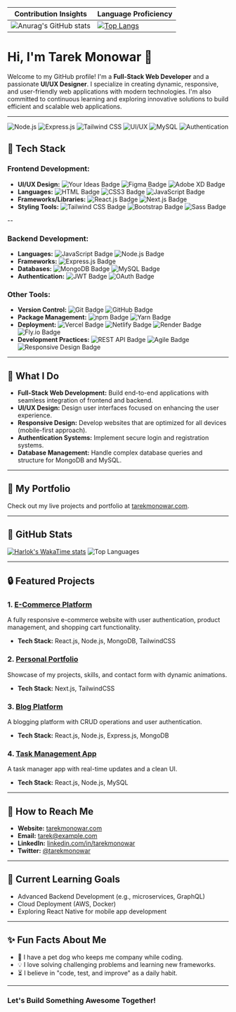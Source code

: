 | Contribution Insights | Language Proficiency|
|------------|-------------|
| ![Anurag's GitHub stats](https://github-readme-stats.vercel.app/api?username=monowar93&show_icons=true&show=reviews,discussions_started,discussions_answered,prs_merged,prs_merged_percentage) | [![Top Langs](https://github-readme-stats.vercel.app/api/top-langs/?username=monowar93&layout=pie&show_icons=true)](https://github.com/anuraghazra/github-readme-stats) |


# Hi, I'm Tarek Monowar 👋

Welcome to my GitHub profile! I'm a **Full-Stack Web Developer** and a passionate **UI/UX Designer**. I specialize in creating dynamic, responsive, and user-friendly web applications with modern technologies. I'm also committed to continuous learning and exploring innovative solutions to build efficient and scalable web applications.

---



![Node.js](https://img.shields.io/badge/Node.js-339933?style=for-the-badge&logo=node.js&logoColor=white)
![Express.js](https://img.shields.io/badge/Express.js-000000?style=for-the-badge&logo=express&logoColor=white)
![Tailwind CSS](https://img.shields.io/badge/Tailwind%20CSS-38B2AC?style=for-the-badge&logo=tailwind-css&logoColor=white)
![UI/UX](https://img.shields.io/badge/UI%2FUX-FF4081?style=for-the-badge&logo=figma&logoColor=white)
![MySQL](https://img.shields.io/badge/MySQL-4479A1?style=for-the-badge&logo=mysql&logoColor=white)
![Authentication](https://img.shields.io/badge/Authentication-3B5998?style=for-the-badge&logo=auth0&logoColor=white)


## 🔧 **Tech Stack**

### Frontend Development:
<ul>
   <li><strong>UI/UX Design:</strong>
    <img src="https://img.shields.io/badge/Your%20Ideas-000000?style=for-the-badge&logo=lightbulb&logoColor=yellow" alt="Your Ideas Badge">
    <img src="https://img.shields.io/badge/Figma-F24E1E?style=for-the-badge&logo=figma&logoColor=white" alt="Figma Badge">
    <img src="https://img.shields.io/badge/Adobe%20XD-FF61F6?style=for-the-badge&logo=adobe%20xd&logoColor=white" alt="Adobe XD Badge">
  </li>
  <li><strong>Languages:</strong>
    <img src="https://img.shields.io/badge/HTML-E34F26?style=for-the-badge&logo=html5&logoColor=white" alt="HTML Badge">
    <img src="https://img.shields.io/badge/CSS3-1572B6?style=for-the-badge&logo=css3&logoColor=white" alt="CSS3 Badge">
    <img src="https://img.shields.io/badge/JavaScript-ES6%2B-F7DF1E?style=for-the-badge&logo=javascript&logoColor=black" alt="JavaScript Badge">
  </li>
  <li><strong>Frameworks/Libraries:</strong>
    <img src="https://img.shields.io/badge/React-61DAFB?style=for-the-badge&logo=react&logoColor=black" alt="React.js Badge">
    <img src="https://img.shields.io/badge/Next.js-000000?style=for-the-badge&logo=next.js&logoColor=white" alt="Next.js Badge">
  </li>
  <li><strong>Styling Tools:</strong>
    <img src="https://img.shields.io/badge/Tailwind%20CSS-38B2AC?style=for-the-badge&logo=tailwind-css&logoColor=white" alt="Tailwind CSS Badge">
    <img src="https://img.shields.io/badge/Bootstrap-7952B3?style=for-the-badge&logo=bootstrap&logoColor=white" alt="Bootstrap Badge">
    <img src="https://img.shields.io/badge/Sass-CC6699?style=for-the-badge&logo=sass&logoColor=white" alt="Sass Badge">
  </li>
 
</ul>

--


### Backend Development:
<ul>
  <li><strong>Languages:</strong>
    <img src="https://img.shields.io/badge/JavaScript-ES6%2B-F7DF1E?style=for-the-badge&logo=javascript&logoColor=black" alt="JavaScript Badge">
    <img src="https://img.shields.io/badge/Node.js-339933?style=for-the-badge&logo=nodedotjs&logoColor=white" alt="Node.js Badge">
  </li>
  <li><strong>Frameworks:</strong>
    <img src="https://img.shields.io/badge/Express.js-000000?style=for-the-badge&logo=express&logoColor=white" alt="Express.js Badge">
  </li>
  <li><strong>Databases:</strong>
    <img src="https://img.shields.io/badge/MongoDB-47A248?style=for-the-badge&logo=mongodb&logoColor=white" alt="MongoDB Badge">
    <img src="https://img.shields.io/badge/MySQL-4479A1?style=for-the-badge&logo=mysql&logoColor=white" alt="MySQL Badge">
  </li>
  <li><strong>Authentication:</strong>
    <img src="https://img.shields.io/badge/JSON%20Web%20Tokens-000000?style=for-the-badge&logo=json-web-tokens&logoColor=white" alt="JWT Badge">
    <img src="https://img.shields.io/badge/OAuth-0072C6?style=for-the-badge&logo=oauth&logoColor=white" alt="OAuth Badge">
  </li>
</ul>


### Other Tools:
<ul>
  <li><strong>Version Control:</strong>
    <img src="https://img.shields.io/badge/Git-F05032?style=for-the-badge&logo=git&logoColor=white" alt="Git Badge">
    <img src="https://img.shields.io/badge/GitHub-181717?style=for-the-badge&logo=github&logoColor=white" alt="GitHub Badge">
  </li>
  <li><strong>Package Management:</strong>
    <img src="https://img.shields.io/badge/npm-CB3837?style=for-the-badge&logo=npm&logoColor=white" alt="npm Badge">
    <img src="https://img.shields.io/badge/Yarn-2C8EBB?style=for-the-badge&logo=yarn&logoColor=white" alt="Yarn Badge">
  </li>
  <li><strong>Deployment:</strong>
    <img src="https://img.shields.io/badge/Vercel-000000?style=for-the-badge&logo=vercel&logoColor=white" alt="Vercel Badge">
    <img src="https://img.shields.io/badge/Netlify-00C7B7?style=for-the-badge&logo=netlify&logoColor=white" alt="Netlify Badge">
    <img src="https://img.shields.io/badge/Render-3F72AF?style=for-the-badge&logo=render&logoColor=white" alt="Render Badge">
    <img src="https://img.shields.io/badge/Fly.io-2D68C4?style=for-the-badge&logo=fly.io&logoColor=white" alt="Fly.io Badge">
  </li>
  <li><strong>Development Practices:</strong>
    <img src="https://img.shields.io/badge/REST%20API-000000?style=for-the-badge&logo=rest&logoColor=white" alt="REST API Badge">
    <img src="https://img.shields.io/badge/Agile-FF6F61?style=for-the-badge&logo=agile&logoColor=white" alt="Agile Badge">
    <img src="https://img.shields.io/badge/Responsive%20Design-4CAF50?style=for-the-badge&logo=css3&logoColor=white" alt="Responsive Design Badge">
  </li>
</ul>




---

## 🌟 **What I Do**

- **Full-Stack Web Development:** Build end-to-end applications with seamless integration of frontend and backend.
- **UI/UX Design:** Design user interfaces focused on enhancing the user experience.
- **Responsive Design:** Develop websites that are optimized for all devices (mobile-first approach).
- **Authentication Systems:** Implement secure login and registration systems.
- **Database Management:** Handle complex database queries and structure for MongoDB and MySQL.

---

## 🔼 **My Portfolio**

Check out my live projects and portfolio at [tarekmonowar.com](https://tarekmonowar.com).

---

## 🔖 **GitHub Stats**

[![Harlok's WakaTime stats](https://github-readme-stats.vercel.app/api/wakatime?username=monowar93)](https://github.com/monowar93/github-readme-stats)
![Top Languages](https://github-readme-stats.vercel.app/api/top-langs/?username=monowar93&layout=compact&theme=radical)


---

## 🔒 **Featured Projects**

### 1. [E-Commerce Platform](https://github.com/tarekmonowar/e-commerce)
A fully responsive e-commerce website with user authentication, product management, and shopping cart functionality.
- **Tech Stack:** React.js, Node.js, MongoDB, TailwindCSS

### 2. [Personal Portfolio](https://github.com/tarekmonowar/portfolio)
Showcase of my projects, skills, and contact form with dynamic animations.
- **Tech Stack:** Next.js, TailwindCSS

### 3. [Blog Platform](https://github.com/tarekmonowar/blog-platform)
A blogging platform with CRUD operations and user authentication.
- **Tech Stack:** React.js, Node.js, Express.js, MongoDB

### 4. [Task Management App](https://github.com/tarekmonowar/task-manager)
A task manager app with real-time updates and a clean UI.
- **Tech Stack:** React.js, Node.js, MySQL

---

## 🚀 **How to Reach Me**

- **Website:** [tarekmonowar.com](https://tarekmonowar.com)
- **Email:** [tarek@example.com](mailto:tarek@example.com)
- **LinkedIn:** [linkedin.com/in/tarekmonowar](https://linkedin.com/in/tarekmonowar)
- **Twitter:** [@tarekmonowar](https://twitter.com/tarekmonowar)

---

## 🔄 **Current Learning Goals**

- Advanced Backend Development (e.g., microservices, GraphQL)
- Cloud Deployment (AWS, Docker)
- Exploring React Native for mobile app development

---

## ✨ **Fun Facts About Me**

- 🐶 I have a pet dog who keeps me company while coding.
- 💡 I love solving challenging problems and learning new frameworks.
- ⏳ I believe in "code, test, and improve" as a daily habit.

---

### Let's Build Something Awesome Together!


<!--
**tarekmonowar/tarekmonowar** is a ✨ _special_ ✨ repository because its `README.md` (this file) appears on your GitHub profile.

Here are some ideas to get you started:

- 🔭 I’m currently working on ...
- 🌱 I’m currently learning ...
- 👯 I’m looking to collaborate on ...
- 🤔 I’m looking for help with ...
- 💬 Ask me about ...
- 📫 How to reach me: ...
- 😄 Pronouns: ...
- ⚡ Fun fact: ...
-->
